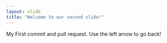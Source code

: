 ```yaml
---
layout: slide
title: "Welcome to our second slide!"
---
```

My First commit and pull request.
Use the left arrow to go back!
